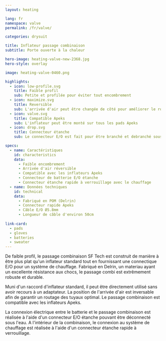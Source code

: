 ```yaml
---
layout: heating

lang: fr
namespace: valve
permalink: /fr/valve/

categories: drysuit

title: Inflateur passage combinaison
subtitle: Porte ouverte à la chaleur

hero-image: heating-valve-new-2368.jpg
hero-style: overlay

image: heating-valve-0460.png

highlights:
  - icon: low-profile.svg
    title: Faible profil
    sub: Petite et profilée pour éviter tout encombrement
  - icon: maximize.svg
    title: Reversible
    sub: L'arrivée d'air peut être changée de côté pour améliorer le routage des tuyaux
  - icon: valve.svg
    title: Compatible Apeks
    sub: L'inflateur peut être monté sur tous les pads Apeks
  - icon: drop.svg
    title: Connecteur étanche
    sub: Le connecteur E/O est fait pour être branché et debranché sous l'eau

specs:
  - name: Caractéristiques
    id: characteristics
    data:
      - Faible encombrement
      - Arrivée d'air réversible
      - Compatible avec les inflateurs Apeks
      - Connecteur de batterie E/O étanche
      - Connecteur étanche rapide à verrouillage avec le chauffage
  - name: Données techniques
    id: technical
    data:
      - Fabriqué en POM (Delrin)
      - Connecteur rapide Apeks
      - Câble E/O Ø5.8mm
      - Longueur de câble d'environ 50cm
  
link-card:
  - pads
  - gloves
  - batteries
  - sweater
---
```

De faible profil, le passage combinaison SF Tech est construit de manière à être plus plat qu'un inflateur standard tout en fournissant une connectique E/O pour un système de chauffage. Fabriqué en Delrin, un materiau ayant un excellente résistance aux chocs, le passage combi est extrêmement robuste et durable.

Muni d'un raccord d'inflateur standard, il peut être directement utilisé sans avoir recours à un adaptateur. La position de l'arrivée d'air est inversable afin de garantir un routage des tuyaux optimal. Le passage combinaison est compatible avec les inflateurs Apeks.

La connexion électrique entre le batterie et le passage combinaison est réalisée à l'aide d'un connecteur E/O étanche pouvant être déconnecté sous l'eau. A l'intérieur de la combinaison, le connexion au système de chauffage est réalisée à l'aide d'un connecteur étanche rapide à verrouillage.


